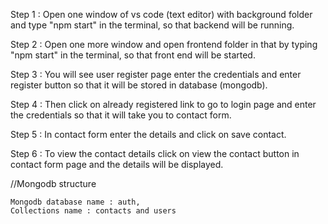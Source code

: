 Step 1 : Open one window of vs code (text editor) with background folder and type "npm start" in the terminal, so that backend will be running.

Step 2 : Open one more window and open frontend folder in that by typing "npm start" in the terminal, so that front end will be started.

Step 3 : You will see user register page enter the credentials and enter register button so that it will be stored in database (mongodb).

Step 4 : Then click on already registered link to go to login page and enter the credentials so that it will take you to contact form.

Step 5 : In contact form enter the details and click on save contact.

Step 6 : To view the contact details click on view the contact button in contact form page and the details will be displayed.

//Mongodb structure

    Mongodb database name : auth,
    Collections name : contacts and users
